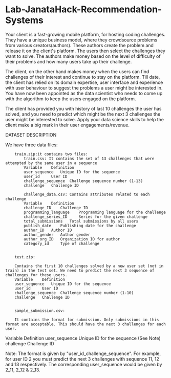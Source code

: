 # Lab-JanataHack-Recommendation-Systems

Your client is a fast-growing mobile platform, for hosting coding challenges. They have a unique business model, where they crowdsource problems from various creators(authors). These authors create the problem and release it on the client's platform. The users then select the challenges they want to solve. The authors make money based on the level of difficulty of their problems and how many users take up their challenge.

 

The client, on the other hand makes money when the users can find challenges of their interest and continue to stay on the platform. Till date, the client has relied on its domain expertise, user interface and experience with user behaviour to suggest the problems a user might be interested in. You have now been appointed as the data scientist who needs to come up with the algorithm to keep the users engaged on the platform.


The client has provided you with history of last 10 challenges the user has solved, and you need to predict which might be the next 3 challenges the user might be interested to solve. Apply your data science skills to help the client make a big mark in their user engagements/revenue.


DATASET DESCRIPTION

We have three data files:


        train.zip:it contains two files:
            train.csv: It contains the set of 13 challenges that were attempte­­d by the same user in a sequence
            Variable 	Definition
            user_sequence 	Unique ID for the sequence
            user_id 	User ID
            challenge_sequence 	Challenge sequence number (1-13)
            challenge 	Challenge ID
             
            challenge_data.csv: Contains attributes related to each challenge
            Variable 	Definition
            challenge_ID 	Challenge ID
            programming_language 	Programming language for the challenge
            challenge_series_ID 	Series for the given challenge
            total_submissions 	Total submissions by all users
            publish_date 	Publishing date for the challenge
            author_ID 	Author ID
            author_gender 	Author gender
            author_org_ID 	Organization ID for author
            category_id 	Type of challenge


        test.zip: 

        Contains the first 10 challenges solved by a new user set (not in train) in the test set. We need to predict the next 3 sequence of challenges for these users.
        Variable 	Definition
        user_sequence 	Unique ID for the sequence
        user_id 	User ID
        challenge_sequence 	Challenge sequence number (1-10)
        challenge 	Challenge ID


        sample_submission.csv: 

        It contains the format for submission. Only submissions in this format are acceptable. This should have the next 3 challenges for each user.

Variable 	Definition
user_sequence 	Unique ID for the sequence (See Note)
challenge 	Challenge ID

     
Note: The format is given by "user_id_challenge_sequence". For example, for user ID 2 you must predict the next 3 challenges with sequence 11, 12 and 13 respectively. The corresponding user_sequence would be given by 2_11, 2_12 & 2_13.
